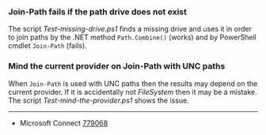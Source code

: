 
### Join-Path fails if the path drive does not exist

The script *Test-missing-drive.ps1* finds a missing drive and uses it in order
to join paths by the .NET method `Path.Combine()` (works) and by PowerShell
cmdlet `Join-Path` (fails).

### Mind the current provider on Join-Path with UNC paths

When `Join-Path` is used with UNC paths then the results may depend on the
current provider. If it is accidentally not *FileSystem* then it may be a
mistake. The script *Test-mind-the-provider.ps1* shows the issue.

---

- Microsoft Connect [779068](https://connect.microsoft.com/PowerShell/feedback/details/779068)

